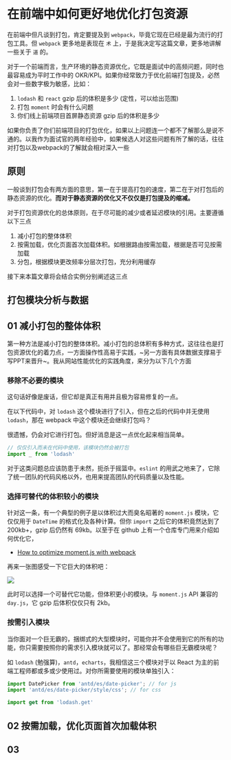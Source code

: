 # 在前端中如何更好地优化打包资源

在前端中但凡谈到打包，肯定要提及到 `webpack`，毕竟它现在已经是最为流行的打包工具。但 `webpack` 更多地是表现在 `术` 上，于是我决定写这篇文章，更多地讲解一些关于 `道` 的。

对于一个前端而言，生产环境的静态资源优化，它既是面试中的高频问题，同时也最容易成为平时工作中的 OKR/KPI。如果你经常致力于优化前端打包提及，必然会对一些数字极为敏感，比如：

1. `lodash` 和 `react` gzip 后的体积是多少 (定性，可以给出范围)
1. 打包 `moment` 时会有什么问题
1. 你们线上前端项目首屏静态资源 gzip 后的体积是多少

如果你负责了你们前端项目的打包优化，如果以上问题连一个都不了解那么是说不通的。以我作为面试官的两年经验中，如果候选人对这些问题有所了解的话，往往对打包以及webpack的了解就会相对深入一些

## 原则

一般谈到打包会有两方面的意思，第一在于提高打包的速度，第二在于对打包后的静态资源的优化。**而对于静态资源的优化又不仅仅是打包提及的缩减。**

对于打包资源优化的总体原则，在于尽可能的减少或者延迟模块的引用。主要遵循以下三点

1. 减小打包的整体体积
1. 按需加载，优化页面首次加载体积。如根据路由按需加载，根据是否可见按需加载
1. 分包，根据模块更改频率分层次打包，充分利用缓存

接下来本篇文章将会结合实例分别阐述这三点

## 打包模块分析与数据

## 01 减小打包的整体体积

第一种方法是减小打包的整体体积。减小打包的总体积有多种方式，这往往也是打包资源优化的着力点，一方面操作性高易于实践，~另一方面有具体数据支撑易于写PPT来晋升~。我从网站性能优化的实践角度，来分为以下几个方面

### 移除不必要的模块

这句话好像是废话，但它却是真正有用并且极为容易修复的一点。

在以下代码中，对 `lodash` 这个模块进行了引入，但在之后的代码中并无使用 `lodash`，那在 webpack 中这个模块还会继续打包吗？

很遗憾，仍会对它进行打包。但好消息是这一点优化起来相当简单。

``` js
// 仅仅引入而未在代码中使用，该模块仍然会被打包
import _ from 'lodash'
```

对于这类问题总应该防患于未然，扼杀于摇篮中。`eslint` 的用武之地来了，它除了统一团队的代码风格以外，也用来提高团队的代码质量以及性能。

### 选择可替代的体积较小的模块

针对这一条，有一个典型的例子是以体积过大而臭名昭著的 `moment.js` 模块，它仅仅用于 `DateTime` 的格式化及各种计算。但你 `import` 之后它的体积竟然达到了 200kb+，gzip 后仍然有 69kb。以至于在 github 上有一个仓库专门用来介绍如何优化它，

+ [How to optimize moment.js with webpack](https://github.com/jmblog/how-to-optimize-momentjs-with-webpack)

再来一张图感受一下它巨大的体积吧：

![](https://raw.githubusercontent.com/jmblog/how-to-optimize-momentjs-with-webpack/master/source-map-explorer.png)

此时可以选择一个可替代它功能，但体积更小的模块。与 `moment.js` API 兼容的 `day.js`，它 gzip 后体积仅仅只有 2kb。

### 按需引入模块

当你面对一个巨无霸的，捆绑式的大型模块时，可能你并不会使用到它的所有的功能，你只需要按照你的需求引入模块就可以了。那经常会有哪些巨无霸模块呢？

如 `lodash` (勉强算)，`antd`，`echarts`，我相信这三个模块对于以 React 为主的前端工程师都或多或少使用过。对你所需要使用的模块单独引入：

``` js
import DatePicker from 'antd/es/date-picker'; // for js
import 'antd/es/date-picker/style/css'; // for css

import get from 'lodash.get'
```

## 02 按需加载，优化页面首次加载体积

## 03

